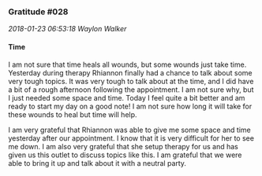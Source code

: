### Gratitude #028
_2018-01-23 06:53:18 Waylon Walker_

#### Time

I am not sure that time heals all wounds, but some wounds just take time.  Yesterday during therapy Rhiannon finally had a chance to talk about some very tough topics.  It was very tough to talk about at the time, and I did have a bit of a rough afternoon following the appointment.  I am not sure why, but I just needed some space and time.  Today I feel quite a bit better and am ready to start my day on a good note!  I am not sure how long it will take for these wounds to heal but time will help.

I am very grateful that Rhiannon was able to give me some space and time yesterday after our appointment.  I know that it is very difficult for her to see me down.  I am also very grateful that she setup therapy for us and has given us this outlet to discuss topics like this.  I am grateful that we were able to bring it up and talk about it with a neutral party.  

